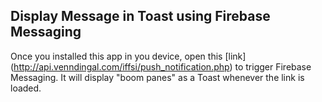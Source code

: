 ## Display Message in Toast using Firebase Messaging

Once you installed this app in you device, open this [link] (http://api.venndingal.com/iffsi/push_notification.php) to trigger Firebase Messaging.
It will display "boom panes" as a Toast whenever the link is loaded.
